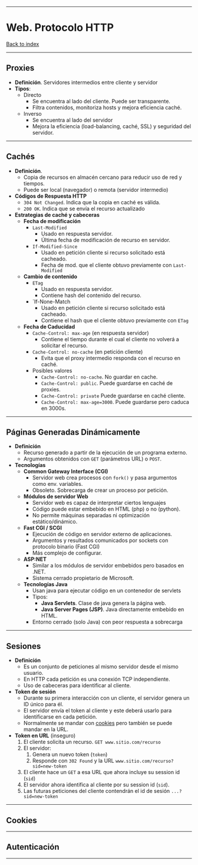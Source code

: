 
---
# Web. Protocolo HTTP

[Back to index](../README.md)

---
## Proxies 
- **Definición**. Servidores intermedios entre cliente y servidor
- **Tipos**:
	- Directo
		- Se encuentra al lado del cliente. Puede ser transparente.
		- Filtra contenidos, monitoriza hosts y mejora eficiencia caché.
	- Inverso
		- Se encuentra al lado del servidor
		- Mejora la eficiencia (load-balancing, caché, SSL) y seguridad del servidor.

---
## Cachés
- **Definición**.
	- Copia de recursos en almacén cercano para reducir uso de red y tiempos.
	- Puede ser local (navegador) o remota (servidor intermedio)
- **Códigos de Respuesta HTTP**
	- `304 Not Changed`. Indica que la copia en caché es válida.
	- `200 OK`. Indica que se envía el recurso actualizado
- **Estrategias de caché y cabeceras**
	- **Fecha de modificación**
		- `Last-Modified`
			- Usado en respuesta servidor.
			- Última fecha de modificación de recurso en servidor.
		- `If-Modified-Since`
			- Usado en petición cliente si recurso solicitado está cacheado.
			- Fecha de mod. que el cliente obtuvo previamente con `Last-Modified`
	- **Cambio de contenido**
		- `ETag`
			- Usado en respuesta servidor.
			- Contiene hash del contenido del recurso.
		- `If-None-Match
			- Usado en petición cliente si recurso solicitado está cacheado.
			- Contiene el hash que el cliente obtuvo previamente con `ETag`
	- **Fecha de Caducidad**
		- `Cache-Control: max-age` (en respuesta servidor)
			- Contiene el tiempo durante el cual el cliente no volverá a solicitar el recurso.
		- `Cache-Control: no-cache` (en petición cliente)
			- Evita que el proxy intermedio responda con el recurso en caché.
		- Posibles valores
			- `Cache-Control: no-cache`. No guardar en cache.
			- `Cache-Control: public`. Puede guardarse en caché de proxies.
			- `Cache-Control: private` Puede guardarse en caché cliente.
			- `Cache-Control: max-age=3000`. Puede guardarse pero caduca en 3000s.
---
## Páginas Generadas Dinámicamente
- **Definición**
	- Recurso generado a partir de la ejecución de un programa externo.
	- Argumentos obtenidos con `GET` (parámetros URL) o `POST`.
- **Tecnologías**
	- **Common Gateway Interface (CGI)**
		- Servidor web crea procesos con `fork()` y pasa argumentos como env. variables.
		- Obsoleto. Sobrecarga de crear un proceso por petición.
	- **Módulos de servidor Web**
		- Servidor web es capaz de interpretar ciertos lenguajes
		- Código puede estar embebido en HTML (php) o no (python).
		- No permite máquinas separadas ni optimización estático/dinámico.
	- **Fast CGI / SCGI**
		- Ejecución de código en servidor externo de aplicaciones.
		- Argumentos y resultados comunicados por sockets con protocolo binario (Fast CGI)
		- Más complejo de configurar.
	- **ASP:NET**
		- Similar a los módulos de servidor embebidos pero basados en .NET.
		- Sistema cerrado propietario de Microsoft.
	- **Tecnologías Java**
		- Usan java para ejecutar código en un contenedor de servlets
		- Tipos:
			- **Java Servlets**. Clase de java genera la página web.
			- **Java Server Pages (JSP)**. Java directamente embebido en HTML.
		- Entorno cerrado (solo Java) con peor respuesta a sobrecarga

---
## Sesiones
- **Definición**
	- Es un conjunto de peticiones al mismo servidor desde el mismo usuario.
	- En HTTP cada petición es una conexión TCP independiente.
	- Uso de cabeceras para identificar al cliente.
- **Token de sesión**
	- Durante su primera interacción con un cliente, el servidor genera un ID único para él.
	- El servidor envía el token al cliente y este deberá usarlo para identificarse en cada petición.
	- Normalmente se mandar con [cookies](#Cookies) pero también se puede mandar en la URL.
- **Token en URL** (inseguro)
	1. El cliente solicita un recurso. `GET www.sitio.com/recurso`
	2. El servidor:
		1. Genera un nuevo token (`token`)
		2. Responde con `302 Found` y la URL `www.sitio.com/recurso?sid=new-token`
	3. El cliente hace un `GET` a esa URL que ahora incluye su session id (`sid`)
	4. El servidor ahora identifica al cliente por su session id (`sid`).
	5. Las futuras peticiones del cliente contendrán el id de sesión `...?sid=new-token`

---
## Cookies


---
## Autenticación


---